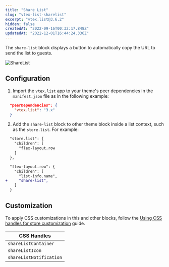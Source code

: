 ```yaml
---
title: "Share List"
slug: "vtex-list-sharelist"
excerpt: "vtex.list@3.6.2"
hidden: false
createdAt: "2022-09-16T00:32:17.848Z"
updatedAt: "2022-12-01T16:44:24.336Z"
---
```

The `share-list` block displays a button to automatically copy the URL to send the list to guests.

![ShareList](https://user-images.githubusercontent.com/67066494/190505826-2c30c927-aa04-4813-9deb-da7845a4e8f3.gif)

## Configuration

1. Import the `vtex.list` app to your theme's peer dependencies in the `manifest.json` file as in the following example:

```json
  "peerDependencies": {
    "vtex.list": "3.x"
  }
```

2. Add the `share-list` block to other theme block inside a list context, such as the `store.list`. For example:

```diff
  "store.list": {
    "children": [
      "flex-layout.row
    ]
  },

  "flex-layout.row": {
    "children": [
      "list-info.name",
+     "share-list",
    ]
  }
```

## Customization

To apply CSS customizations in this and other blocks, follow the [Using CSS handles for store customization](https://developers.vtex.com/vtex-developer-docs/docs/vtex-io-documentation-using-css-handles-for-store-customization) guide.

| CSS Handles             |
| ----------------------- |
| `shareListContainer`    |
| `shareListIcon`         |
| `shareListNotification` |